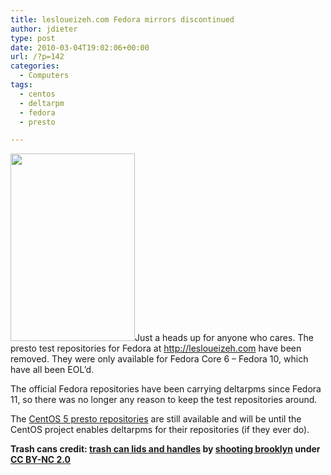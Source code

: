 ```yaml
---
title: lesloueizeh.com Fedora mirrors discontinued
author: jdieter
type: post
date: 2010-03-04T19:02:06+00:00
url: /?p=142
categories:
  - Computers
tags:
  - centos
  - deltarpm
  - fedora
  - presto

---
```

[<img src="http://cedarandthistle.files.wordpress.com/2010/03/trashcans.jpg?w=199" alt="" title="Trash Cans" width="199" height="300" class="alignright size-medium wp-image-143" srcset="/images/2010/03/trashcans.jpg 333w, /images/2010/03/trashcans-200x300.jpg 200w" sizes="(max-width: 199px) 100vw, 199px" />][1]Just a heads up for anyone who cares. The presto test repositories for Fedora at <http://lesloueizeh.com> have been removed. They were only available for Fedora Core 6 &#8211; Fedora 10, which have all been EOL&#8217;d.

The official Fedora repositories have been carrying deltarpms since Fedora 11, so there was no longer any reason to keep the test repositories around.

The [CentOS 5 presto repositories][2] are still available and will be until the CentOS project enables deltarpms for their repositories (if they ever do).

**Trash cans credit: [trash can lids and handles][3] by [shooting brooklyn][4] under [CC BY-NC 2.0][5]**

 [1]: http://cedarandthistle.files.wordpress.com/2010/03/trashcans.jpg
 [2]: http://lesloueizeh.com/centos5
 [3]: http://www.flickr.com/photos/shootingbrooklyn/3267008782/
 [4]: http://www.flickr.com/photos/shootingbrooklyn/
 [5]: http://creativecommons.org/licenses/by-nc/2.0/